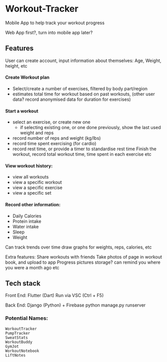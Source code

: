 # Workout-Tracker
Mobile App to help track your workout progress

Web App first?, turn into mobile app later?

## Features

User can create account, input information about themselves: Age, Weight, height, etc

#### Create Workout plan
   - Select/create a number of exercises, filtered by body part/region
   - estimates total time for workout based on past workouts, (other user data? record anonymised data for duration for exercises)

#### Start a workout
   - select an exercise, or create new one
        - if selecting existing one, or one done previously, show the last used weight and reps
   - record number of reps and weight (kg/lbs)
   - record time spent exercising (for cardio)
   - record rest time, or provide a timer to standardise rest time
Finish the workout, record total workout time, time spent in each exercise etc

#### View workout history:
   - view all workouts
   - view a specific workout
   - view a specific exercise
   - view a specific set

#### Record other information:
   - Daily Calories
   - Protein intake
   - Water intake
   - Sleep
   - Weight

Can track trends over time
draw graphs for weights, reps, calories, etc

Extra features:
    Share workouts with friends
    Take photos of page in workout book, and upload to app
    Progress pictures storage? can remind you where you were a month ago etc


## Tech stack

Front End:
Flutter (Dart)
    Run via VSC (Ctrl + F5)

Back End:
Django (Python) + Firebase
    python manage.py runserver


### Potential Names:
    WorkoutTracker
    PumpTracker
    SweatStats
    WorkoutBuddy
    GymJot
    WorkoutNotebook
    LiftNotes
